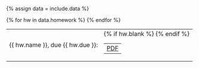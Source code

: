 {% assign data = include.data %}
<table class="asst-table">
{% for hw in data.homework %}
<tr>
	<td>{{ hw.name }}, due {{ hw.due }}:</td>
	<td>
		<table class="inner">
		  {% if hw.blank %}
		  <tr>
			    <td><a href="{{ data.home }}/{{ hw.blank }}">PDF</a></td>
			</tr>
		  {% endif %}
		</table>
	</td>
</tr>
{% endfor %}
</table>